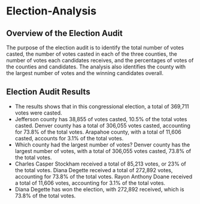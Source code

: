 # Election-Analysis
## Overview of the Election Audit
The purpose of the election audit is to identify the total number of votes casted, the number of votes casted in each of the three counties, 
the number of votes each candidates receives, and the percentages of votes of the counties and candidates. The analysis also identifies the county 
with the largest number of votes and the winning candidates overall.

## Election Audit Results
* The results shows that in this congressional election, a total of 369,711 votes were casted.
* Jefferson county has 38,855 of votes casted, 10.5% of the total votes casted. 
 Denver county has a total of 306,055 votes casted, accounting for 73.8% of the total votes. 
 Arapahoe county, with a total of 11,606 casted, accounts for 3.1% of the total votes.
* Which county had the largest number of votes? Denver county has the largest number of votes, with a total of 306,055 votes casted, 73.8% of the total votes.
* Charles Casper Stockham received a total of 85,213 votes, or 23% of the total votes. 
 Diana Degette received a total of 272,892 votes, accounting for 73.8% of the total votes.
 Rayon Anthony Doane received a total of 11,606 votes, accounting for 3.1% of the total votes.
* Diana Degette has won the election, with 272,892 received, which is 73.8% of the total votes.
